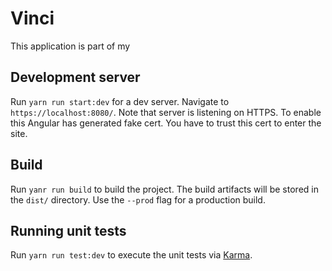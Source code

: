 # Vinci

This application is part of my  

## Development server

Run `yarn run start:dev` for a dev server. Navigate to `https://localhost:8080/`. Note that server is listening on HTTPS. To enable this Angular has generated fake cert. You have to trust this cert to enter the site.   

## Build

Run `yanr run build` to build the project. The build artifacts will be stored in the `dist/` directory. Use the `--prod` flag for a production build.

## Running unit tests

Run `yarn run test:dev` to execute the unit tests via [Karma](https://karma-runner.github.io).

